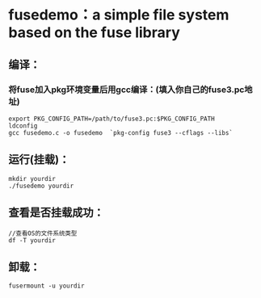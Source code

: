 # fusedemo：a simple file system based on the fuse library

## 编译：

### 将fuse加入pkg环境变量后用gcc编译：(填入你自己的fuse3.pc地址)

```
export PKG_CONFIG_PATH=/path/to/fuse3.pc:$PKG_CONFIG_PATH
ldconfig
gcc fusedemo.c -o fusedemo  `pkg-config fuse3 --cflags --libs` 
```

## 运行(挂载)：

```
mkdir yourdir
./fusedemo yourdir
```

## 查看是否挂载成功：

```
//查看OS的文件系统类型
df -T yourdir
```

## 卸载：

```
fusermount -u yourdir
```

